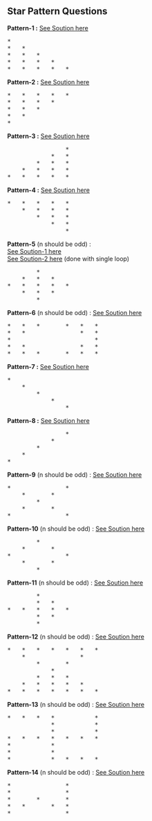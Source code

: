 ## Star Pattern Questions

**Pattern-1 :** [See Soution here](https://github.com/devvanu/data-structures-and-algorithms/blob/main/basics-of-programming/star-pattern-questions/pattern-1.java)
<pre>
*	
*	*	
*	*	*	
*	*	*	*	
*	*	*	*	*	
</pre>

**Pattern-2 :** [See Soution here](https://github.com/devvanu/data-structures-and-algorithms/blob/main/basics-of-programming/star-pattern-questions/pattern-2.java)
<pre>
*	*	*	*	*	
*	*	*	*	
*	*	*	
*	*	
*
</pre>

**Pattern-3 :** [See Soution here](https://github.com/devvanu/data-structures-and-algorithms/blob/main/basics-of-programming/star-pattern-questions/pattern-3.java)
<pre>
				*	
			*	*	
		*	*	*	
	*	*	*	*	
*	*	*	*	*	
</pre>

**Pattern-4 :** [See Soution here](https://github.com/devvanu/data-structures-and-algorithms/blob/main/basics-of-programming/star-pattern-questions/pattern-4.java)
<pre>
*	*	*	*	*	
	*	*	*	*	
		*	*	*	
			*	*	
				*
</pre>

**Pattern-5** (n should be odd) :   
[See Soution-1 here](https://github.com/devvanu/data-structures-and-algorithms/blob/main/basics-of-programming/star-pattern-questions/pattern-5.java)  
[See Soution-2 here](https://github.com/devvanu/data-structures-and-algorithms/blob/main/basics-of-programming/star-pattern-questions/pattern-5-sol2.java) (done with single loop)  
<pre>
		*	
	*	*	*	
*	*	*	*	*	
	*	*	*	
		*	
</pre>

**Pattern-6** (n should be odd) : [See Soution here](https://github.com/devvanu/data-structures-and-algorithms/blob/main/basics-of-programming/star-pattern-questions/pattern-6.java)
<pre>
*	*	*		*	*	*	
*	*				*	*	
*						*	
*	*				*	*	
*	*	*		*	*	*	
</pre>

**Pattern-7 :** [See Soution here](https://github.com/devvanu/data-structures-and-algorithms/blob/main/basics-of-programming/star-pattern-questions/pattern-7.java)
<pre>
*	
	*	
		*	
			*	
				*		
</pre>

**Pattern-8 :** [See Soution here](https://github.com/devvanu/data-structures-and-algorithms/blob/main/basics-of-programming/star-pattern-questions/pattern-8.java)
<pre>
				*	
			*		
		*			
	*				
*
</pre>

**Pattern-9** (n should be odd) : [See Soution here](https://github.com/devvanu/data-structures-and-algorithms/blob/main/basics-of-programming/star-pattern-questions/pattern-9.java)
<pre>
*				*	
	*		*		
		*			
	*		*		
*				*	
</pre>

**Pattern-10** (n should be odd) : [See Soution here](https://github.com/devvanu/data-structures-and-algorithms/blob/main/basics-of-programming/star-pattern-questions/pattern-10.java)
<pre>
		*	
	*		*	
*				*	
	*		*	
		*	
</pre>

**Pattern-11** (n should be odd) : [See Soution here](https://github.com/devvanu/data-structures-and-algorithms/blob/main/basics-of-programming/star-pattern-questions/pattern-11.java)
<pre>
		*	
		*	*	
*	*	*	*	*	
		*	*	
		*	
</pre>

**Pattern-12** (n should be odd) :  [See Soution here](https://github.com/devvanu/data-structures-and-algorithms/blob/main/basics-of-programming/star-pattern-questions/pattern-12.java) 
<pre>
*	*	*	*	*	*	*	
	*				*	
		*		*	
			*	
		*	*	*	
	*	*	*	*	*	
*	*	*	*	*	*	*	
</pre>

**Pattern-13** (n should be odd) :  [See Soution here](https://github.com/devvanu/data-structures-and-algorithms/blob/main/basics-of-programming/star-pattern-questions/pattern-13.java) 
<pre>
*	*	*	*			*
			*			*
			*			*
*	*	*	*	*	*	*
*			*		
*			*	
*			*	*	*	*
</pre>

**Pattern-14** (n should be odd) :  [See Soution here](https://github.com/devvanu/data-structures-and-algorithms/blob/main/basics-of-programming/star-pattern-questions/pattern-14.java) 
<pre>
*				*	
*				*	
*		*		*	
*	*		*	*	
*				*	
</pre>
